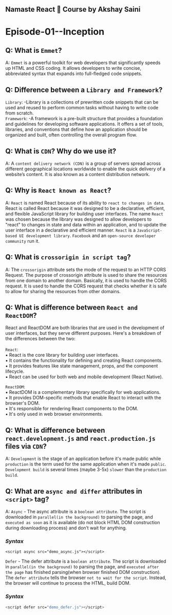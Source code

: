 ## Namaste React 🚀 Course by Akshay Saini 

# Episode-01--Inception 

## Q: What is `Emmet`?
A: `Emmet` is a powerful toolkit for web developers that significantly speeds up HTML and CSS coding. It allows developers to write concise, abbreviated syntax that expands into full-fledged code snippets.


## Q: Difference between a `Library and Framework`?
`Library`: -Library is a collections of prewritten code snippets that can be used and reused to perform common tasks without having to write code from scratch.<br>
`Framework`: -A framework is a pre-built structure that provides a foundation and guidelines for developing software applications. It offers a set of tools, libraries, and conventions that define how an application should be organized and built, often controlling the overall program flow.

## Q: What is `CDN`? Why do we use it?
A: A `content delivery network (CDN)` is a group of servers spread across different geographical locations worldwide to enable the quick delivery of a website’s content. It is also known as a content distribution network.

## Q: Why is `React known as React`?
A: `React` is named React because of its ability to `react to changes in data`.
React is called React because it was designed to be a declarative, efficient, and flexible JavaScript library for building user interfaces.
The name `React` was chosen because the library was designed to allow developers to "react" to changes in state and data within an application, and to update the user interface in a declarative and efficient manner.
`React` is a `JavaScript-based UI development library`. `Facebook` and an `open-source developer community` run it.

## Q: What is `crossorigin in script tag`?
A: The `crossorigin` attribute sets the mode of the request to an HTTP CORS Request.
The purpose of crossorigin attribute is used to share the resources from one domain to another domain. Basically, it is used to handle the CORS request. It is used to handle the CORS request that checks whether it is safe to allow for sharing the resources from other domains.

## Q: What is difference between `React and ReactDOM`?
React and ReactDOM are both libraries that are used in the development of user interfaces, but they serve different purposes. Here's a breakdown of the differences between the two:<br><br>
`React`:<br>
▪	React is the core library for building user interfaces.<br>
▪	It contains the functionality for defining and creating React components.<br>
▪	It provides features like state management, props, and the component lifecycle.<br>
▪	React can be used for both web and mobile development (React Native).

`ReactDOM`:<br>
▪	ReactDOM is a complementary library specifically for web applications.<br>
▪	It provides DOM-specific methods that enable React to interact with the browser's DOM.<br>
▪	It's responsible for rendering React components to the DOM.<br>
▪	It's only used in web browser environments.<br>

## Q: What is difference between `react.development.js` and `react.production.js` files via `CDN`?
A: `Development` is the stage of an application before it's made public while `production` is the term used for the same application when it's made `public`.
`Development build` is several times (maybe 3-5x) `slower` than the `production build`.
## Q: What are `async and differ` attributes in `<script>` tag?

A: `Async` - The async attribute is a `boolean attribute`. The script is downloaded in `parallel(in the background)` to parsing the page, and `executed as soon` as it is available (do not block HTML DOM construction during downloading process) and don’t wait for anything.

### _Syntax_

```
<script async src="demo_async.js"></script>
```

`Defer` - The defer attribute is a `boolean attribute`. The script is downloaded in `parallel(in the background)` to parsing the page, and `executed after the page` has finished parsing(when browser finished DOM construction). The `defer attribute` tells the browser `not to wait for the script`. Instead, the browser will continue to process the HTML, build DOM.

### _Syntax_

```sh
<script defer src="demo_defer.js"></script>
```
